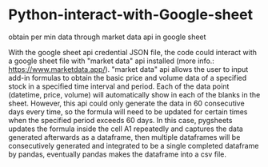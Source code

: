 # Python-interact-with-Google-sheet
obtain per min data through market data api in google sheet

With the google sheet api credential JSON file, the code could interact with a google sheet file with "market data" api installed (more info.: https://www.marketdata.app/). 
"market data" api allows the user to input add-in formulas to obtain the basic price and volume data of a specified stock in a specified time interval and period. Each of the data point (datetime, price, volume) will automatically show in each of the blanks in the sheet. 
However, this api could only generate the data in 60 consecutive days every time, so the formula will need to be updated for certain times when the specified period exceeds 60 days.
In this case, pygsheets updates the formula inside the cell A1 repeatedly and captures the data generated afterwards as a dataframe, then multiple dataframes will be consecutively generated and integrated to be a single completed dataframe by pandas, eventually pandas makes the dataframe into a csv file. 

